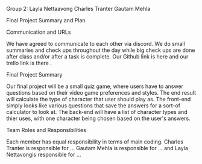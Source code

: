 Group 2: Layla Nettaavong Charles Tranter Gautam Mehla

Final Project Summary and Plan

Communication and URLs

We have agreed to communicate to each other via discord. We do small summaries and check ups throughout the day while big check ups are done after class and/or after a task is complete.  Our Github link is here and our trello link is there .

Final Project Summary

Our final project will be a small quiz game, where users have to answer questions based on their video game preferences and styles. The end result will calculate the type of character that user should play as. The front-end simply looks like various questions that save the answers for a sort-of calculator to look at. The back-end will have a list of character types and thier uses, with one character being chosen based on the user's answers.

Team Roles and Responsibilities

Each member has equal responsibility in terms of main coding. Charles Tranter is responsible for … Gautam Mehla is responsible for … and Layla Nettavongis responsible for …
